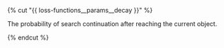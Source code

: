 {% cut "{{ loss-functions__params__decay }}" %}

The probability of search continuation after reaching the current object.

{% endcut %}
